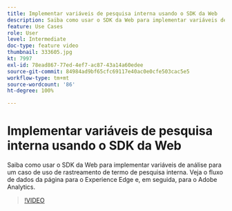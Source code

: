 ```yaml
---
title: Implementar variáveis de pesquisa interna usando o SDK da Web
description: Saiba como usar o SDK da Web para implementar variáveis de análise para um caso de uso de rastreamento de termo de pesquisa interna. Veja o fluxo de dados da página para o Experience Edge e, em seguida, para o Adobe Analytics.
feature: Use Cases
role: User
level: Intermediate
doc-type: feature video
thumbnail: 333605.jpg
kt: 7997
exl-id: 78ead867-77ed-4ef7-ac87-43a14a60edee
source-git-commit: 84984ad9bf65cfc69117e40ac0e0cfe503cac5e5
workflow-type: tm+mt
source-wordcount: '86'
ht-degree: 100%

---
```


# Implementar variáveis de pesquisa interna usando o SDK da Web

Saiba como usar o SDK da Web para implementar variáveis de análise para um caso de uso de rastreamento de termo de pesquisa interna. Veja o fluxo de dados da página para o Experience Edge e, em seguida, para o Adobe Analytics.

>[!VIDEO](https://video.tv.adobe.com/v/333605/?quality=12&learn=on)
